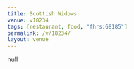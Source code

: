 ```yaml
---
title: Scottish Widows
venue: v18234
tags: [restaurant, food, "fhrs:68185"]
permalink: /v/18234/
layout: venue
---
```

null